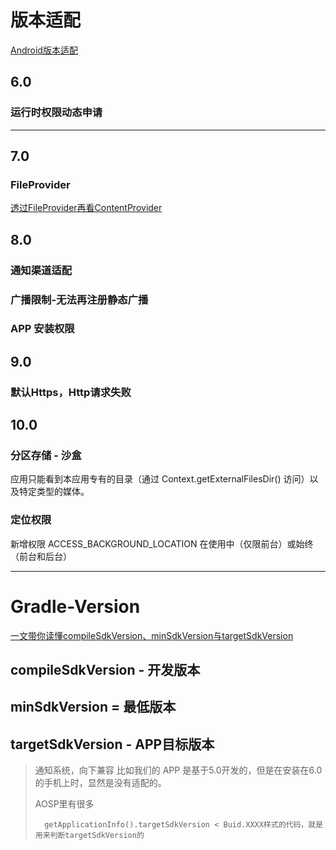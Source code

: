 # 版本适配

[Android版本适配](https://juejin.cn/post/6898176468661059597)

## 6.0

### 运行时权限动态申请

---

## 7.0

### FileProvider

[透过FileProvider再看ContentProvider](https://mp.weixin.qq.com/s/xdeFJx5FLEZbfhARWSzx_g)

## 8.0

### 通知渠道适配

### 广播限制-无法再注册静态广播

### APP 安装权限

## 9.0

### 默认Https，Http请求失败

## 10.0

### 分区存储 - 沙盒

应用只能看到本应用专有的目录（通过 Context.getExternalFilesDir() 访问）以及特定类型的媒体。

### 定位权限

新增权限 ACCESS_BACKGROUND_LOCATION 在使用中（仅限前台）或始终（前台和后台）


---

# Gradle-Version

[一文带你读懂compileSdkVersion、minSdkVersion与targetSdkVersion](https://lilei.pro/2020/03/16/Android-SDK-versions/)

## compileSdkVersion - 开发版本

## minSdkVersion = 最低版本

## targetSdkVersion - APP目标版本

> 通知系统，向下兼容
> 比如我们的 APP 是基于5.0开发的，但是在安装在6.0的手机上时，显然是没有适配的。
>
> AOSP里有很多
> ```
>   getApplicationInfo().targetSdkVersion < Buid.XXXX样式的代码，就是用来判断targetSdkVersion的
> ``` 







